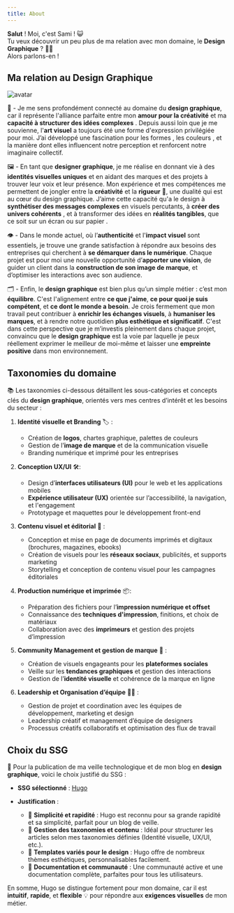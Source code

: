 ```yaml
---
title: About
---
```


**Salut** ! Moi, c'est Sami ! 😺 <br>
Tu veux découvrir un peu plus de ma relation avec mon domaine, le **Design Graphique** ? 🎨✨<br>
Alors parlons-en !

## Ma relation au Design Graphique

<img class="avatar" src="../assets/avatar.png" alt="avatar">

🎨 - Je me sens profondément connecté au domaine du **design graphique**, car il représente l'alliance parfaite entre mon **amour pour la créativité**  et ma **capacité à structurer des idées complexes** . Depuis aussi loin que je me souvienne, l'**art visuel** a toujours été une forme d'expression privilégiée pour moi. J’ai développé une fascination pour les formes , les couleurs , et la manière dont elles influencent notre perception et renforcent notre imaginaire collectif. 

🖼️ - En tant que **designer graphique**, je me réalise en donnant vie à des **identités visuelles uniques**  et en aidant des marques et des projets à trouver leur voix et leur présence. Mon expérience et mes compétences me permettent de jongler entre la **créativité**  et la **rigueur** 📐, une dualité qui est au cœur du design graphique. J’aime cette capacité qu'a le design à **synthétiser des messages complexes**  en visuels percutants, à **créer des univers cohérents** , et à transformer des idées en **réalités tangibles**, que ce soit sur un écran ou sur papier .

👁️ - Dans le monde actuel, où l’**authenticité** et l'**impact visuel**  sont essentiels, je trouve une grande satisfaction à répondre aux besoins des entreprises qui cherchent à **se démarquer dans le numérique**. Chaque projet est pour moi une nouvelle opportunité d’**apporter une vision**, de guider un client dans la **construction de son image de marque**, et d’optimiser les interactions avec son audience.

🗂️ - Enfin, le **design graphique** est bien plus qu’un simple métier : c’est mon **équilibre**. C'est l'alignement entre **ce que j'aime**, **ce pour quoi je suis compétent**, et **ce dont le monde a besoin**. Je crois fermement que mon travail peut contribuer à **enrichir les échanges visuels**, à **humaniser les marques**, et à rendre notre quotidien **plus esthétique et significatif**. C'est dans cette perspective que je m’investis pleinement dans chaque projet, convaincu que le **design graphique** est la voie par laquelle je peux réellement exprimer le meilleur de moi-même et laisser une **empreinte positive** dans mon environnement.

## Taxonomies du domaine

📚 Les taxonomies ci-dessous détaillent les sous-catégories et concepts clés du **design graphique**, orientés vers mes centres d’intérêt et les besoins du secteur :

1. **Identité visuelle et Branding** 🏷️ :
   - Création de **logos**, chartes graphique, palettes de couleurs
   - Gestion de l’**image de marque** et de la communication visuelle
   - Branding numérique et imprimé pour les entreprises

2. **Conception UX/UI** 🛠️:
   - Design d’**interfaces utilisateurs (UI)** pour le web et les applications mobiles
   - **Expérience utilisateur (UX)** orientée sur l’accessibilité, la navigation, et l'engagement
   - Prototypage et maquettes pour le développement front-end

3. **Contenu visuel et éditorial** 📄 :
   - Conception et mise en page de documents imprimés et digitaux (brochures, magazines, ebooks)
   - Création de visuels pour les **réseaux sociaux**, publicités, et supports marketing
   - Storytelling et conception de contenu visuel pour les campagnes éditoriales

4. **Production numérique et imprimée** 📦:
   - Préparation des fichiers pour l’**impression numérique et offset**
   - Connaissance des **techniques d'impression**, finitions, et choix de matériaux
   - Collaboration avec des **imprimeurs** et gestion des projets d’impression

5. **Community Management et gestion de marque** 💬 :
   - Création de visuels engageants pour les **plateformes sociales**
   - Veille sur les **tendances graphiques** et gestion des interactions
   - Gestion de l’**identité visuelle** et cohérence de la marque en ligne

6. **Leadership et Organisation d’équipe** 🧑‍💻 :
   - Gestion de projet et coordination avec les équipes de développement, marketing et design
   - Leadership créatif et management d’équipe de designers
   - Processus créatifs collaboratifs et optimisation des flux de travail

## Choix du SSG

📖 Pour la publication de ma veille technologique et de mon blog en **design graphique**, voici le choix justifié du SSG :

- **SSG sélectionné** : [Hugo](https://gohugo.io)

- **Justification** :
  - 🚀 **Simplicité et rapidité** : Hugo est reconnu pour sa grande rapidité et sa simplicité, parfait pour un blog de veille.
  - 📂 **Gestion des taxonomies et contenu** : Idéal pour structurer les articles selon mes taxonomies définies (Identité visuelle, UX/UI, etc.).
  - 🎨 **Templates variés pour le design** : Hugo offre de nombreux thèmes esthétiques, personnalisables facilement.
  - 📘 **Documentation et communauté** : Une communauté active et une documentation complète, parfaites pour tous les utilisateurs.

En somme, Hugo se distingue fortement pour mon domaine, car il est **intuitif**, **rapide**, et **flexible** 💡 pour répondre aux **exigences visuelles** de mon métier.
